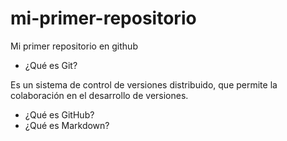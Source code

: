 # mi-primer-repositorio
Mi primer repositorio en github

* ¿Qué es Git?

Es un sistema de control de versiones distribuido, que permite la colaboración en el desarrollo de versiones.
* ¿Qué es GitHub?
* ¿Qué es Markdown?
